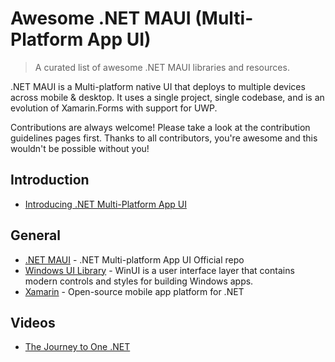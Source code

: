 # Awesome .NET MAUI (Multi-Platform App UI)
>A curated list of awesome .NET MAUI libraries and resources.

.NET MAUI is a Multi-platform native UI that deploys to multiple devices across mobile & desktop. It uses a single project, single codebase, and is an evolution of Xamarin.Forms with support for UWP.

Contributions are always welcome! Please take a look at the contribution guidelines pages first. Thanks to all contributors, you're awesome and this wouldn't be possible without you!

## Introduction
* [Introducing .NET Multi-Platform App UI](https://devblogs.microsoft.com/dotnet/introducing-net-multi-platform-app-ui/)

## General
* [.NET MAUI](https://github.com/dotnet/maui) - .NET Multi-platform App UI Official repo
* [Windows UI Library](https://github.com/Microsoft/microsoft-ui-xaml) - WinUI is a user interface layer that contains modern controls and styles for building Windows apps.
* [Xamarin](https://github.com/xamarin) - Open-source mobile app platform for .NET

## Videos
* [The Journey to One .NET](https://channel9.msdn.com/Events/Build/2020/BOD106?ocid=AID3012654&WT.mc_id=Build2020_pmmsocialblog)



